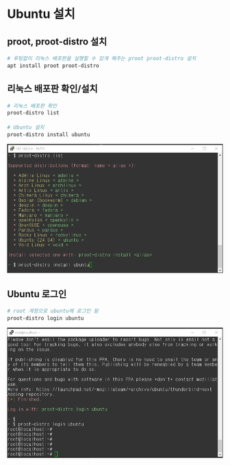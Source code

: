 # Ubuntu 설치

## proot, proot-distro 설치

```bash
# 루팅없이 리눅스 배포판을 실행할 수 있게 해주는 proot proot-distro 설치
apt install proot proot-distro
```


## 리눅스 배포판 확인/설치

```bash
# 리눅스 배포판 확인
proot-distro list

# Ubuntu 설치
proot-distro install ubuntu
```

![03-1](https://github.com/revenge1005/android-homelab-with-termux/blob/main/03.%20ubuntu-install/03-1.png)

## Ubuntu 로그인

```bash
# root 계정으로 ubuntu에 로그인 됨
proot-distro login ubuntu
```

![03-2](https://github.com/revenge1005/android-homelab-with-termux/blob/main/03.%20ubuntu-install/03-2.png)
